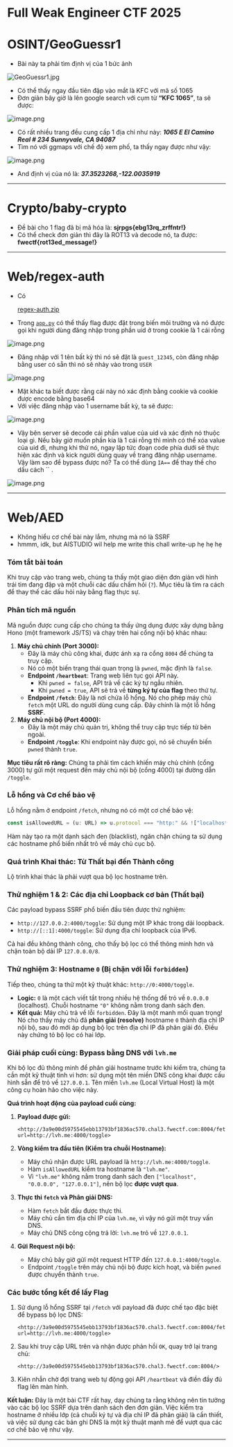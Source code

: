 # Full Weak Engineer CTF 2025

# OSINT/**GeoGuessr1**

- Bài này ta phải tìm định vị của 1 bức ảnh

![GeoGuessr1.jpg](Full%20Weak%20Engineer%20CTF%202025%2025eede0de67a8094b15fd409ccbda30c/GeoGuessr1.jpg)

- Có thể thấy ngay đầu tiên đập vào mắt là KFC với mã số 1065
- Đơn giản bây giờ là lên google search với cụm từ **“KFC 1065”**, ta sẽ được:

![image.png](Full%20Weak%20Engineer%20CTF%202025%2025eede0de67a8094b15fd409ccbda30c/image.png)

- Có rất nhiều trang đều cung cấp 1 địa chỉ như này: ***1065 E El Camino Real # 234 Sunnyvale, CA 94087***
- Tìm nó với ggmaps với chế độ xem phố, ta thấy ngay được như vậy:

![image.png](Full%20Weak%20Engineer%20CTF%202025%2025eede0de67a8094b15fd409ccbda30c/image%201.png)

- And định vị của nó là: ***37.3523268,-122.0035919***

---

# Crypto/**baby-crypto**

- Đề bài cho 1 flag đã bị mã hóa là: **sjrpgs{ebg13rq_zrffntr!}**
- Có thể check đơn giản thì đây là ROT13 và decode nó, ta được: **fwectf{rot13ed_message!}**

---

# Web/**regex-auth**

- Có
    
    [regex-auth.zip](Full%20Weak%20Engineer%20CTF%202025%2025eede0de67a8094b15fd409ccbda30c/regex-auth.zip)
    
- Trong [`app.py`](http://app.py) có thể thấy flag được đặt trong biến môi trường và nó được gọi khi người dùng đăng nhập trong phần uid ở trong cookie là 1 cái rỗng

![image.png](Full%20Weak%20Engineer%20CTF%202025%2025eede0de67a8094b15fd409ccbda30c/image%202.png)

- Đăng nhập với 1 tên bất kỳ thì nó sẽ đặt là `guest_12345`, còn đăng nhập bằng user có sẵn thì nó sẽ nhảy vào trong `USER`

![image.png](Full%20Weak%20Engineer%20CTF%202025%2025eede0de67a8094b15fd409ccbda30c/image%203.png)

- Mặt khác ta biết được rằng cái này nó xác định bằng cookie và cookie được encode bằng base64
- Với việc đăng nhập vào 1 username bất kỳ, ta sẽ được:

![image.png](Full%20Weak%20Engineer%20CTF%202025%2025eede0de67a8094b15fd409ccbda30c/image%204.png)

- Vậy bên server sẽ decode cái phần value của uid và xác định nó thuộc loại gì. Nếu bây giờ muốn phần kia là 1 cái rỗng thì mình có thể xóa value của uid đi, nhưng khi thử nó, ngay lập tức đoạn code phía dưới sẽ thực hiện xác định và kick người dùng quay về trang đăng nhập username. Vậy làm sao để bypass được nó? Ta có thể dùng `IA==` để thay thế cho dấu cách  `` .

![image.png](Full%20Weak%20Engineer%20CTF%202025%2025eede0de67a8094b15fd409ccbda30c/image%205.png)

---

# Web/AED

- Không hiểu cơ chế bài này lắm, nhưng mà nó là SSRF
- hmmm, idk, but AISTUDIO wil help me write this chall write-up hẹ hẹ hẹ

### Tóm tắt bài toán

Khi truy cập vào trang web, chúng ta thấy một giao diện đơn giản với hình trái tim đang đập và một chuỗi các dấu chấm hỏi (`?`). Mục tiêu là tìm ra cách để thay thế các dấu hỏi này bằng flag thực sự.

### Phân tích mã nguồn

Mã nguồn được cung cấp cho chúng ta thấy ứng dụng được xây dựng bằng Hono (một framework JS/TS) và chạy trên hai cổng nội bộ khác nhau:

1. **Máy chủ chính (Port 3000):**
    - Đây là máy chủ công khai, được ánh xạ ra cổng `8004` để chúng ta truy cập.
    - Nó có một biến trạng thái quan trọng là `pwned`, mặc định là `false`.
    - **Endpoint `/heartbeat`**: Trang web liên tục gọi API này.
        - Khi `pwned = false`, API trả về các ký tự ngẫu nhiên.
        - Khi `pwned = true`, API sẽ trả về **từng ký tự của flag** theo thứ tự.
    - **Endpoint `/fetch`**: Đây là nơi chứa lỗ hổng. Nó cho phép máy chủ `fetch` một URL do người dùng cung cấp. Đây chính là một lỗ hổng **SSRF**.
2. **Máy chủ nội bộ (Port 4000):**
    - Đây là một máy chủ quản trị, không thể truy cập trực tiếp từ bên ngoài.
    - **Endpoint `/toggle`**: Khi endpoint này được gọi, nó sẽ chuyển biến `pwned` thành `true`.

**Mục tiêu rất rõ ràng:** Chúng ta phải tìm cách khiến máy chủ chính (cổng 3000) tự gửi một request đến máy chủ nội bộ (cổng 4000) tại đường dẫn `/toggle`.

### Lỗ hổng và Cơ chế bảo vệ

Lỗ hổng nằm ở endpoint `/fetch`, nhưng nó có một cơ chế bảo vệ:

```jsx
const isAllowedURL = (u: URL) => u.protocol === "http:" && !["localhost", "0.0.0.0", "127.0.0.1"].includes(u.hostname)

```

Hàm này tạo ra một danh sách đen (blacklist), ngăn chặn chúng ta sử dụng các hostname phổ biến nhất trỏ về máy chủ cục bộ.

### Quá trình Khai thác: Từ Thất bại đến Thành công

Lộ trình khai thác là phải vượt qua bộ lọc hostname trên.

### Thử nghiệm 1 & 2: Các địa chỉ Loopback cơ bản (Thất bại)

Các payload bypass SSRF phổ biến đầu tiên được thử nghiệm:

- `http://127.0.0.2:4000/toggle`: Sử dụng một IP khác trong dải loopback.
- `http://[::1]:4000/toggle`: Sử dụng địa chỉ loopback của IPv6.

Cả hai đều không thành công, cho thấy bộ lọc có thể thông minh hơn và chặn toàn bộ dải IP `127.0.0.0/8`.

### Thử nghiệm 3: Hostname `0` (Bị chặn với lỗi `forbidden`)

Tiếp theo, chúng ta thử một kỹ thuật khác: `http://0:4000/toggle`.

- **Logic:** `0` là một cách viết tắt trong nhiều hệ thống để trỏ về `0.0.0.0` (localhost). Chuỗi hostname `"0"` không nằm trong danh sách đen.
- **Kết quả:** Máy chủ trả về lỗi `forbidden`. Đây là một manh mối quan trọng! Nó cho thấy máy chủ đã **phân giải (resolve)** hostname `0` thành địa chỉ IP nội bộ, sau đó mới áp dụng bộ lọc trên địa chỉ IP đã phân giải đó. Điều này chứng tỏ bộ lọc có hai lớp.

### Giải pháp cuối cùng: Bypass bằng DNS với `lvh.me`

Khi bộ lọc đủ thông minh để phân giải hostname trước khi kiểm tra, chúng ta cần một kỹ thuật tinh vi hơn: sử dụng một tên miền DNS công khai được cấu hình sẵn để trỏ về `127.0.0.1`. Tên miền `lvh.me` (Local Virtual Host) là một công cụ hoàn hảo cho việc này.

**Quá trình hoạt động của payload cuối cùng:**

1. **Payload được gửi:**
    
    ```
    <http://3a9e00d5975545ebb13793bf1836ac570.chal3.fwectf.com:8004/fetch?url=http://lvh.me:4000/toggle>
    
    ```
    
2. **Vòng kiểm tra đầu tiên (Kiểm tra chuỗi Hostname):**
    - Máy chủ nhận được URL payload là `http://lvh.me:4000/toggle`.
    - Hàm `isAllowedURL` kiểm tra hostname là `"lvh.me"`.
    - Vì `"lvh.me"` không nằm trong danh sách đen `["localhost", "0.0.0.0", "127.0.0.1"]`, nên bộ lọc **được vượt qua**.
3. **Thực thi `fetch` và Phân giải DNS:**
    - Hàm `fetch` bắt đầu được thực thi.
    - Máy chủ cần tìm địa chỉ IP của `lvh.me`, vì vậy nó gửi một truy vấn DNS.
    - Máy chủ DNS công cộng trả lời: `lvh.me` trỏ về `127.0.0.1`.
4. **Gửi Request nội bộ:**
    - Máy chủ bây giờ gửi một request HTTP đến `127.0.0.1:4000/toggle`.
    - Endpoint `/toggle` trên máy chủ nội bộ được kích hoạt, và biến `pwned` được chuyển thành `true`.

### Các bước tổng kết để lấy Flag

1. Sử dụng lỗ hổng SSRF tại `/fetch` với payload đã được chế tạo đặc biệt để bypass bộ lọc DNS:
    
    ```
    <http://3a9e00d5975545ebb13793bf1836ac570.chal3.fwectf.com:8004/fetch?url=http://lvh.me:4000/toggle>
    
    ```
    
2. Sau khi truy cập URL trên và nhận được phản hồi `OK`, quay trở lại trang chủ:
    
    ```
    <http://3a9e00d5975545ebb13793bf1836ac570.chal3.fwectf.com:8004/>
    
    ```
    
3. Kiên nhẫn chờ đợi trang web tự động gọi API `/heartbeat` và điền đầy đủ flag lên màn hình.

**Kết luận:** Đây là một bài CTF rất hay, dạy chúng ta rằng không nên tin tưởng vào các bộ lọc SSRF dựa trên danh sách đen đơn giản. Việc kiểm tra hostname ở nhiều lớp (cả chuỗi ký tự và địa chỉ IP đã phân giải) là cần thiết, và việc sử dụng các bản ghi DNS là một kỹ thuật mạnh mẽ để vượt qua các cơ chế bảo vệ như vậy.

---
